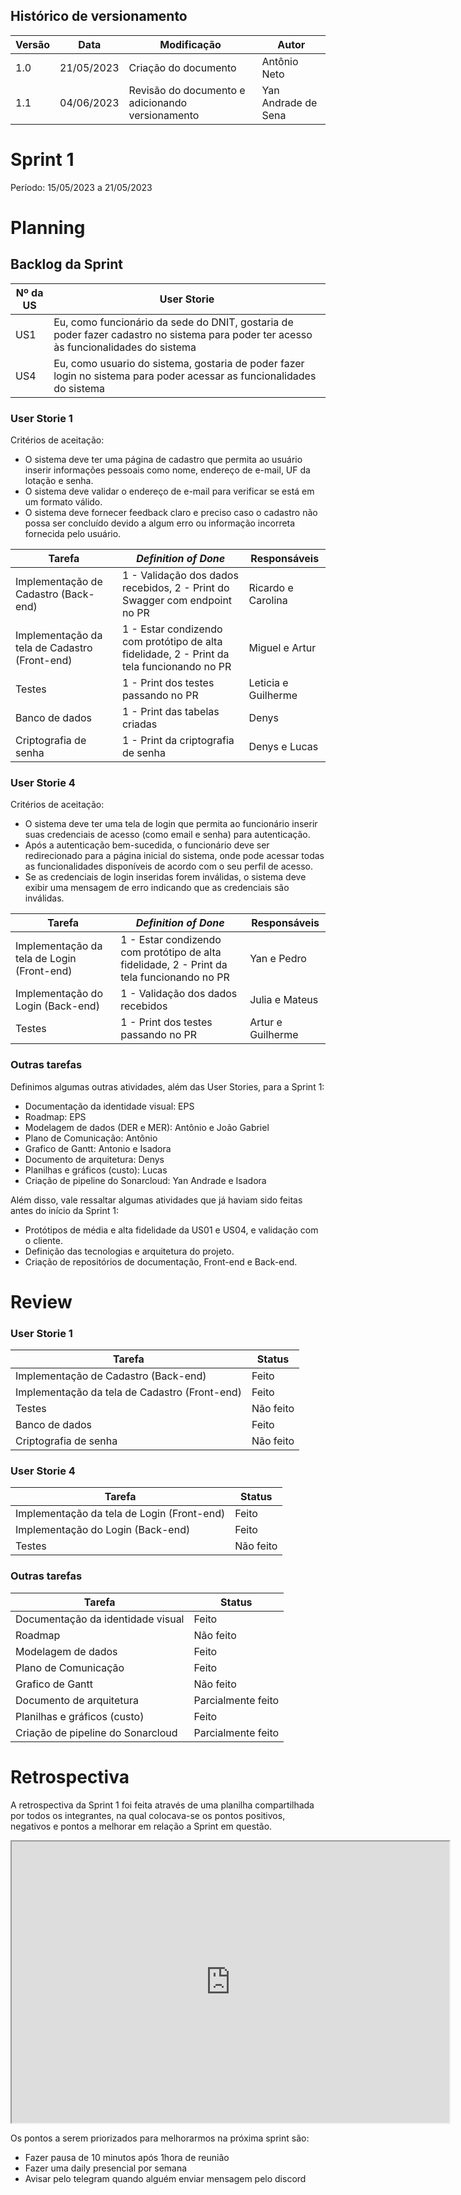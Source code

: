 ## Histórico de versionamento

| Versão | Data   | Modificação                                                            | Autor        |
| -- | ---------- | ----------------------------------------------------------------------------- | --------------------- |
| 1.0 | 21/05/2023 | Criação do documento | Antônio Neto |
| 1.1 | 04/06/2023 | Revisão do documento e adicionando versionamento | Yan Andrade de Sena |

# Sprint 1

Período: 15/05/2023 a 21/05/2023

# Planning

## Backlog da Sprint

|Nº da US| User Storie |
|---|---|
| US1 | Eu, como funcionário da sede do DNIT, gostaria de poder fazer cadastro no sistema para poder ter acesso às funcionalidades do sistema |
| US4 | Eu, como usuario do sistema, gostaria de poder fazer login no sistema para poder acessar as funcionalidades do sistema |

### User Storie 1
Critérios de aceitação:

- O sistema deve ter uma página de cadastro que permita ao usuário inserir informações pessoais como nome, endereço de e-mail, UF da lotação e senha.
- O sistema deve validar o endereço de e-mail para verificar se está em um formato válido.
- O sistema deve fornecer feedback claro e preciso caso o cadastro não possa ser concluído devido a algum erro ou informação incorreta fornecida pelo usuário.

| Tarefa | _Definition of Done_ | Responsáveis |
|--|--|--|
| Implementação de Cadastro (Back-end) | 1 - Validação dos dados recebidos, 2 - Print do Swagger com endpoint no PR | Ricardo e Carolina |
| Implementação da tela de Cadastro (Front-end) | 1 - Estar condizendo com protótipo de alta fidelidade, 2 - Print da tela funcionando no PR | Miguel e Artur |
| Testes | 1 - Print dos testes passando no PR | Leticia e Guilherme |
| Banco de dados | 1 - Print das tabelas criadas | Denys |
| Criptografia de senha | 1 - Print da criptografia de senha | Denys e Lucas |

### User Storie 4
Critérios de aceitação:

- O sistema deve ter uma tela de login que permita ao funcionário inserir suas credenciais de acesso (como email e senha) para autenticação.
- Após a autenticação bem-sucedida, o funcionário deve ser redirecionado para a página inicial do sistema, onde pode acessar todas as funcionalidades disponíveis de acordo com o seu perfil de acesso.
- Se as credenciais de login inseridas forem inválidas, o sistema deve exibir uma mensagem de erro indicando que as credenciais são inválidas.

| Tarefa | _Definition of Done_ | Responsáveis |
|--|--|--|
| Implementação da tela de Login (Front-end) | 1 - Estar condizendo com protótipo de alta fidelidade, 2 - Print da tela funcionando no PR | Yan e Pedro |
|  Implementação do Login (Back-end) | 1 - Validação dos dados recebidos | Julia e Mateus |
| Testes | 1 - Print dos testes passando no PR | Artur e Guilherme |

### Outras tarefas

Definimos algumas outras atividades, além das User Stories, para a Sprint 1:

- Documentação da identidade visual: EPS
- Roadmap: EPS
- Modelagem de dados (DER e MER): Antônio e João Gabriel
- Plano de Comunicação: Antônio
- Grafico de Gantt: Antonio e Isadora
- Documento de arquitetura: Denys
- Planilhas e gráficos (custo): Lucas
- Criação de pipeline do Sonarcloud: Yan Andrade e Isadora

Além disso, vale ressaltar algumas atividades que já haviam sido feitas antes do início da Sprint 1:

- Protótipos de média e alta fidelidade da US01 e US04, e validação com o cliente.
- Definição das tecnologias e arquitetura do projeto.
- Criação de repositórios de documentação, Front-end e Back-end.

# Review

### User Storie 1

| Tarefa | Status |
|--|--|
| Implementação de Cadastro (Back-end) | Feito |
| Implementação da tela de Cadastro (Front-end) | Feito |
| Testes | Não feito |
| Banco de dados | Feito |
| Criptografia de senha | Não feito |

### User Storie 4

| Tarefa | Status |
|--|--|
| Implementação da tela de Login (Front-end) | Feito |
| Implementação do Login (Back-end) | Feito |
| Testes | Não feito |

### Outras tarefas

| Tarefa | Status |
|--|--|
| Documentação da identidade visual | Feito |
| Roadmap | Não feito |
| Modelagem de dados | Feito |
| Plano de Comunicação | Feito |
| Grafico de Gantt | Não feito |
| Documento de arquitetura | Parcialmente feito |
| Planilhas e gráficos (custo) | Feito |
| Criação de pipeline do Sonarcloud | Parcialmente feito |

# Retrospectiva

A retrospectiva da Sprint 1 foi feita através de uma planilha compartilhada por todos os integrantes, na qual colocava-se os pontos positivos, negativos e pontos a melhorar em relação a Sprint em questão.

<iframe  width="700" height="450" src="https://docs.google.com/spreadsheets/d/e/2PACX-1vRQEnsKWDXz5-JGMax2e1ARVivZXLXWykd5tLpDkFRChHly0l5dTAL8zTBqBe2QQuXhi7bCs6z4zii6/pubhtml?gid=0&amp;single=true&amp;widget=true&amp;headers=false"></iframe>

Os pontos a serem priorizados para melhorarmos na próxima sprint são:

- Fazer pausa de 10 minutos após 1hora de reunião
- Fazer uma daily presencial por semana
- Avisar pelo telegram quando alguém enviar mensagem pelo discord
